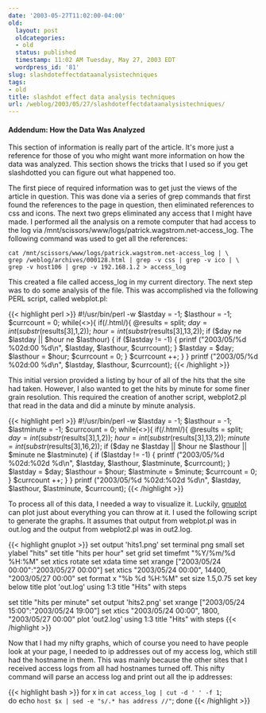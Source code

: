 ```yaml
---
date: '2003-05-27T11:02:00-04:00'
old:
  layout: post
  oldcategories:
  - old
  status: published
  timestamp: 11:02 AM Tuesday, May 27, 2003 EDT
  wordpress_id: '81'
slug: slashdoteffectdataanalysistechniques
tags:
- old
title: slashdot effect data analysis techniques
url: /weblog/2003/05/27/slashdoteffectdataanalysistechniques/
---
```


#### Addendum: How the Data Was Analyzed

This section of information is really part of the article.  It's more just a
reference for those of you who might want more information on how the data was
analyzed.  This section shows the tricks that I used so if you get slashdotted
you can figure out what happened too.

The first piece of required information was to get just the views of the
article in question.  This was done via a series of grep commands that first
found the references to the page in question, then eliminated references to css
and icons.  The next two greps eliminated any access that I might have made.  I
performed all the analysis on a remote computer that had access to the log via
<span class="command">/mnt/scissors/www/logs/patrick.wagstrom.net-access_log</span>.  The following
command was used to get all the references:

    cat /mnt/scissors/www/logs/patrick.wagstrom.net-access_log | \
    grep /weblog/archives/000128.html | grep -v css | grep -v ico | \
    grep -v host106 | grep -v 192.168.1.2 > access_log

This created a file called <span class="command">access_log</span> in my current directory.  The next
step was to do some analysis of the file.  This was accomplished via the
following PERL script, called <span class="command">webplot.pl</span>:

{{< highlight perl >}}
#!/usr/bin/perl -w
$lastday = -1;
$lasthour = -1;
$currcount = 0;
while(<>){
   if(/\.html/){
        @results = split;
        $day = int(substr($results[3],1,2));
        $hour = int(substr($results[3],13,2));
                if ($day ne $lastday || $hour ne $lasthour) {
                        if ($lastday != -1) {
                                printf ("2003/05/%d %02d:00 %d\n", $lastday, $lasthour, $currcount);
                        }
                        $lastday = $day;
                        $lasthour = $hour;
                        $currcount = 0;
                }
                $currcount ++;
    }
}
printf ("2003/05/%d %02d:00 %d\n", $lastday, $lasthour, $currcount);
{{< /highlight >}}

This initial version provided a listing by hour of all of the hits that the
site had taken.  However, I also wanted to get the hits by minute for some
finer grain resolution.  This required the creation of another script,
<span class="command">webplot2.pl</span> that read in the data and did a minute by minute analysis.

{{< highlight perl >}}
#!/usr/bin/perl -w
$lastday = -1;
$lasthour = -1;
$lastminute = -1;
$currcount = 0;
while(<>){
   if(/\.html/){
        @results = split;
        $day = int(substr($results[3],1,2));
        $hour = int(substr($results[3],13,2));
        $minute = int(substr($results[3],16,2));
                if ($day ne $lastday || $hour ne $lasthour || $minute ne $lastminute) {
                        if ($lastday != -1) {
                                printf ("2003/05/%d %02d:%02d %d\n", $lastday, $lasthour, $lastminute, $currcount);
                        }
                        $lastday = $day;
                        $lasthour = $hour;
                        $lastminute = $minute;
                        $currcount = 0;
                }
                $currcount ++;
    }
}
printf ("2003/05/%d %02d:%02d %d\n", $lastday, $lasthour, $lastminute, $currcount);
{{< /highlight >}}

To process all of this data, I needed a way to visualize it.  Luckily,
[gnuplot](http://www.gnuplot.info/) can plot just about everything you can
throw at it.  I used the following script to generate the graphs.  It assumes
that output from <span class="command">webplot.pl</span> was in <span class="command">out.log</span> and the output from
<span class="command">webplot2.pl</span> was in <span class="command">out2.log</span>.

{{< highlight gnuplot >}}
set output 'hits1.png'
set terminal png small
set ylabel "hits"
set title "hits per hour"
set grid
set timefmt "%Y/%m/%d %H:%M"
set xtics rotate
set xdata time
set xrange ["2003/05/24 00:00":"2003/05/27 00:00"]
set xtics "2003/05/24 00:00", 14400, "2003/05/27 00:00"
set format x "%b %d %H:%M"
set size 1.5,0.75
set key below title
plot 'out.log' using 1:3 title "Hits" with steps

set title "hits per minute"
set output 'hits2.png'
set xrange ["2003/05/24 15:00":"2003/05/24 19:00"]
set xtics "2003/05/24 00:00", 1800, "2003/05/27 00:00"
plot 'out2.log' using 1:3 title "Hits" with steps
{{< /highlight >}}

Now that I had my nifty graphs, which of course you need to have people look at
your page, I needed to ip addresses out of my access log, which still had the
hostname in them.  This was mainly because the other sites that I received
access logs from all had hostnames turned off.  This nifty command will parse
an access log and print out all the ip addresses:

{{< highlight bash >}}
for x in `cat access_log | cut -d ' ' -f 1`; \
    do echo `host $x | sed -e "s/.* has address //"`; done
{{< /highlight >}}
